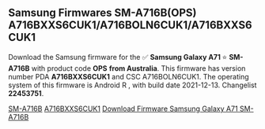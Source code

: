 <h2>Samsung Firmwares SM-A716B(OPS) A716BXXS6CUK1/A716BOLN6CUK1/A716BXXS6CUK1</h2>
Download the Samsung firmware for the ✅ <strong>Samsung Galaxy A71 </strong> ⭐ <strong>SM-A716B</strong> with product code <strong>OPS</strong> <strong> from Australia</strong>. This firmware has version number PDA <strong>A716BXXS6CUK1</strong> and CSC A716BOLN6CUK1. The operating system of this firmware is Android R , with build date 2021-12-13. Changelist <strong>22453751</strong>.


[SM-A716B](https://samfirm.shop/samsung/model/SM-A716B)
[A716BXXS6CUK1](https://samfirm.shop/samsung/pda/A716BXXS6CUK1)
[Download Firmware Samsung Galaxy A71 SM-A716B](https://samfirm.shop/samsung/firmware/481775)

